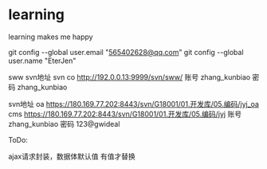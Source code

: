# learning
learning makes me happy

git config --global user.email "565402628@qq.com"
git config --global user.name "EterJen"

sww svn地址
svn co http://192.0.0.13:9999/svn/sww/ 
账号 zhang_kunbiao
密码 zhang_kunbiao

svn地址
oa https://180.169.77.202:8443/svn/G18001/01.开发库/05.编码/jyj_oa
cms https://180.169.77.202:8443/svn/G18001/01.开发库/05.编码/jyj
账号 zhang_kunbiao
密码 123@gwideal

ToDo:

ajax请求封装，数据体默认值   有值才替换